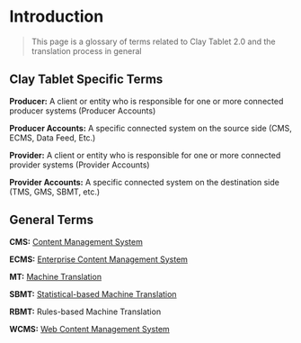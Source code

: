 # Introduction #

> This page is a glossary of terms related to Clay Tablet 2.0 and the translation process in general

## Clay Tablet Specific Terms ##

**Producer:** A client or entity who is responsible for one or more connected producer systems (Producer Accounts)

**Producer Accounts:** A specific connected system on the source side (CMS, ECMS, Data Feed, Etc.)

**Provider:** A client or entity who is responsible for one or more connected provider systems (Provider Accounts)

**Provider Accounts:** A specific connected system on the destination side (TMS, GMS, SBMT, etc.)

## General Terms ##

**CMS:** [Content Management System](http://en.wikipedia.org/wiki/Content_management_system)

**ECMS:** [Enterprise Content Management System](http://en.wikipedia.org/wiki/Enterprise_Content_Management)

**MT:** [Machine Translation](http://en.wikipedia.org/wiki/Machine_Translation)

**SBMT:** [Statistical-based Machine Translation](http://en.wikipedia.org/wiki/Statistical_machine_translation)

**RBMT:** Rules-based Machine Translation

**WCMS:** [Web Content Management System](http://en.wikipedia.org/wiki/Web_content_management_system)